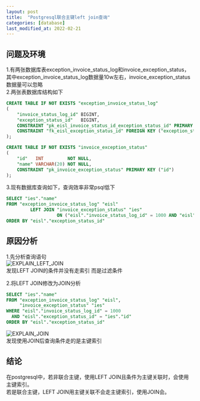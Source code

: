 ```yaml
---
layout: post
title:  "Postgresql联合主键left join查询"
categories: [database]
last_modified_at: 2022-02-21
---
```


## 问题及环境

1.有两张数据库表exception_invoice_status_log和invoice_exception_status，其中exception_invoice_status_log数据量10w左右，invoice_exception_status数据量可以忽略   
2.两张表数据库结构如下

```sql
CREATE TABLE IF NOT EXISTS "exception_invoice_status_log"
(
    "invoice_status_log_id" BIGINT,
    "exception_status_id"   BIGINT,
    CONSTRAINT "pk_eisl_invoice_status_id_exception_status_id" PRIMARY KEY ("invoice_status_log_id", "exception_status_id"),
    CONSTRAINT "fk_eisl_exception_status_id" FOREIGN KEY ("exception_status_id") REFERENCES "invoice_exception_status" ("id")
);

CREATE TABLE IF NOT EXISTS "invoice_exception_status"
(
    "id"   INT         NOT NULL,
    "name" VARCHAR(20) NOT NULL,
    CONSTRAINT "pk_invoice_exception_status" PRIMARY KEY ("id")
);
```

3.现有数据库查询如下，查询效率非常psql低下

```sql
SELECT "ies"."name"
FROM "exception_invoice_status_log" "eisl"
         LEFT JOIN "invoice_exception_status" "ies"
                   ON ("eisl"."invoice_status_log_id" = 1000 AND "eisl"."exception_status_id" = "ies"."id")
ORDER BY "eisl"."exception_status_id"
```

## 原因分析

1.先分析查询语句   
![EXPLAIN_LEFT_JOIN](https://cdn.jsdelivr.net/gh/PasseRR/passerr.github.io/asserts/2017/07-03/explain_left_join.png)   
发现LEFT JOIN的条件并没有走索引 而是过滤条件

2.将LEFT JOIN修改为JOIN分析

```sql
SELECT "ies"."name"
FROM "exception_invoice_status_log" "eisl",
     "invoice_exception_status" "ies"
WHERE "eisl"."invoice_status_log_id" = 1000
  AND "eisl"."exception_status_id" = "ies"."id"
ORDER BY "eisl"."exception_status_id"
```

![EXPLAIN_JOIN](https://cdn.jsdelivr.net/gh/PasseRR/passerr.github.io/asserts/2017/07-03/explain_join.png)   
发现使用JOIN后查询条件走的是主键索引

## 结论

在postgresql中，若非联合主键，使用LEFT JOIN且条件为主键关联时，会使用主键索引。   
若是联合主键，LEFT JOIN用主键关联不会走主键索引，使用JOIN会。   